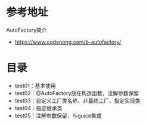 # 参考地址
AutoFactory简介
- https://www.codenong.com/b-autofactory/


# 目录
- test01：基本使用
- test02：@AutoFactory放在构造函数，注解参数保留
- test03：自定义工厂类名称、非最终工厂、指定实现类
- test04：指定继承类
- test05：注解参数保留，与guice集成


